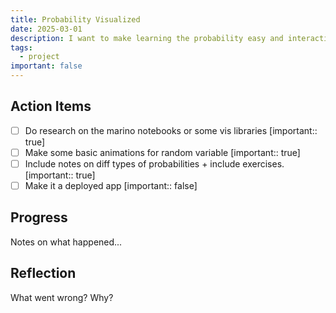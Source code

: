 ```yaml
---
title: Probability Visualized
date: 2025-03-01
description: I want to make learning the probability easy and interactive. This also is good as calculator tool suite
tags:
  - project
important: false
---
```


## Action Items

- [ ] Do research on the marino notebooks or some vis libraries  [important:: true] 
- [ ] Make some basic animations for random variable [important:: true]
- [ ] Include notes on diff types of probabilities + include exercises. [important:: true] 
- [ ] Make it a deployed app [important:: false]

## Progress

Notes on what happened...

## Reflection

What went wrong? Why?
